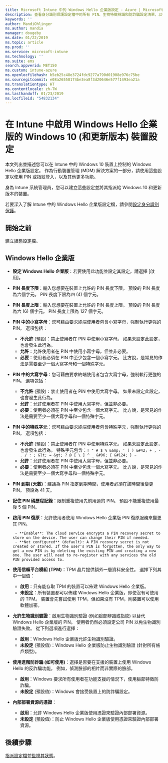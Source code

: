 ```yaml
---
title: Microsoft Intune 中的 Windows Hello 企業版設定 - Azure | Microsoft Docs
description: 查看身分識別保護設定檔中的所有 PIN、生物特徵辨識和防詐騙設定清單，以便在 Microsoft Intune 中的 Windows 10 裝置上使用和設定 Windows Hello 企業版。
keywords: ''
author: MandiOhlinger
ms.author: mandia
manager: dougeby
ms.date: 01/22/2019
ms.topic: article
ms.prod: ''
ms.service: microsoft-intune
ms.technology: ''
ms.suite: ems
search.appverid: MET150
ms.custom: intune-azure
ms.openlocfilehash: b5eb25c48e3724fdc9277a790d01908e976c75be
ms.sourcegitcommit: e08a26558174be3ea8f3d20646e577f1493ea21a
ms.translationtype: HT
ms.contentlocale: zh-TW
ms.lasthandoff: 01/23/2019
ms.locfileid: "54832134"
---
```

# <a name="windows-10-and-newer-device-settings-to-enable-windows-hello-for-business-in-intune"></a>在 Intune 中啟用 Windows Hello 企業版的 Windows 10 (和更新版本) 裝置設定

本文列出並描述您可以在 Intune 中的 Windows 10 裝置上控制的 Windows Hello 企業版設定。 作為行動裝置管理 (MDM) 解決方案的一部分，請使用這些設定以使用 PIN 或指紋登入，以及其他更多功能。

身為 Intune 系統管理員，您可以建立這些設定並將其指派給 Windows 10 和更新版本的裝置。

若要深入了解 Intune 中的 Windows Hello 企業版設定檔，請參閱[設定身分識別保護](identity-protection-configure.md)。

## <a name="before-you-begin"></a>開始之前

[建立組態設定檔](identity-protection-configure.md#create-the-device-profile)。

## <a name="windows-hello-for-business"></a>Windows Hello 企業版

- **設定 Windows Hello 企業版**：若要使用此功能並設定其設定，請選擇 [啟用]。
- **PIN 長度下限**：輸入您想要在裝置上允許的 PIN 長度下限。 預設的 PIN 長度為六個字元。 PIN 長度下限為四 (4) 個字元。
- **PIN 長度上限**：輸入您想要在裝置上允許的 PIN 長度上限。 預設的 PIN 長度為六 (6) 個字元。 PIN 長度上限為 127 個字元。  
- **PIN 中的小寫字母**：您可藉由要求終端使用者包含小寫字母，強制執行更強的 PIN。 選項包括：

  - **不允許** (預設)：禁止使用者在 PIN 中使用小寫字母。 如果未設定此設定，也會發生此行為。
  - **允許**：允許使用者在 PIN 中使用小寫字母，但並非必要。
  - **必要**：使用者必須在 PIN 中至少包含一個小寫字元。 比方說，是常見的作法是需要至少一個大寫字母和一個特殊字元。

- **PIN 中的大寫字母**：您可藉由要求終端使用者包含大寫字母，強制執行更強的 PIN。 選項包括：

  - **不允許** (預設)：禁止使用者在 PIN 中使用大寫字母。 如果未設定此設定，也會發生此行為。
  - **允許**：允許使用者在 PIN 中使用大寫字母，但並非必要。
  - **必要**：使用者必須在 PIN 中至少包含一個大寫字元。 比方說，是常見的作法是需要至少一個大寫字母和一個特殊字元。

- **PIN 中的特殊字元**：您可藉由要求終端使用者包含特殊字元，強制執行更強的 PIN。 選項包括：

  - **不允許** (預設)：禁止使用者在 PIN 中使用特殊字元。 如果未設定此設定，也會發生此行為。
    特殊字元包含：`! " # $ % &amp; ' ( ) &#42; + , - . / : ; &lt; = &gt; ? @ [ \ ] ^ _ &#96; { &#124; } ~`
  - **允許**：允許使用者在 PIN 中使用大寫字母，但並非必要。
  - **必要**：使用者必須在 PIN 中至少包含一個大寫字元。 比方說，是常見的作法是需要至少一個大寫字母和一個特殊字元。

- **PIN 到期 (天數)**：建議為 PIN 指定到期時間，使用者必須在該時間後變更 PIN。 預設為 41 天。

- **記住 PIN 碼歷程記錄**：限制重複使用先前用過的 PIN。 預設不能重複使用最後 5 個 PIN。  
- **啟用 PIN 復原**：允許使用者使用 Windows Hello 企業版 PIN 復原服務來變更其 PIN。

       - **Enable**: The cloud service encrypts a PIN recovery secret to store on the device. The user can change their PIN if needed.  
       - **Not configured** (default): A PIN recovery secret is not created or stored. If the user's PIN is forgotten, the only way to get a new PIN is by deleting the existing PIN and creating a new one. The user will need to re-register with any services the old PIN provided access to.  

- **使用信賴平台模組 (TPM)**：TPM 晶片提供額外一層資料安全性。 選擇下列其中一個值：  
  - **啟用**：只有能存取 TPM 的裝置可以佈建 Windows Hello 企業版。
  - **未設定**：所有裝置都可以佈建 Windows Hello 企業版，即使沒有可使用的 TPM。 裝置會先嘗試使用 TPM，但如果沒有 TPM，則裝置可以使用軟體加密。  

- **允許生物識別驗證**：啟用生物識別驗證 (例如臉部辨識或指紋) 以替代 Windows Hello 企業版的 PIN。 使用者仍然必須設定公司 PIN 以免生物識別驗證失敗。 從下列選項進行選擇：

  - **啟用**：Windows Hello 企業版允許生物識別驗證。
  - **未設定** (預設值)：Windows Hello 企業版防止生物識別驗證 (針對所有帳戶類型)。

- **使用進階防詐騙 (如可使用)**：選擇是否要在支援的裝置上使用 Windows Hello 的反詐騙功能。 例如，偵測臉部的相片而非實際的臉部。

  - **啟用**：Windows 要求所有使用者在功能支援的情況下，使用臉部特徵防詐騙。  
  - **未設定** (預設值)：Windows 會接受裝置上的防詐騙設定。

- **內部部署資源的憑證**： 

  - **啟用**：允許 Windows Hello 企業版使用憑證來驗證內部部署資源。
  - **未設定** (預設值)：防止 Windows Hello 企業版使用憑證來驗證內部部署資源。  

## <a name="next-steps"></a>後續步驟

[指派設定檔](device-profile-assign.md)並[監視其狀態](device-profile-monitor.md)。